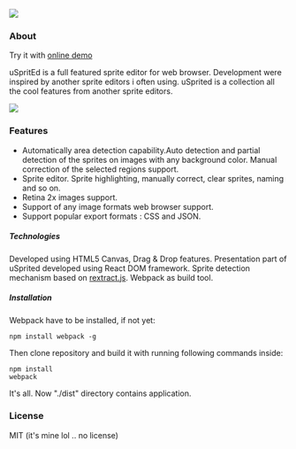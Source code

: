 
[![](https://cdn.rawgit.com/linuxenko/linuxenko.github.io/master/showcase/usprited/logo.png)](https://cdn.rawgit.com/linuxenko/linuxenko.github.io/master/showcase/usprited/logo.png)

### About

  Try it with [online demo](http://www.linuxenko.pro/showcase/usprited/)

 uSpritEd is a full featured sprite editor for web browser. Development were inspired
 by another sprite editors i often using. uSprited is a collection all the cool features
 from another sprite editors.

[![](https://cdn.rawgit.com/linuxenko/linuxenko.github.io/master/showcase/usprited/demo.gif)](https://cdn.rawgit.com/linuxenko/linuxenko.github.io/master/showcase/usprited/demo.gif)

### Features

 * Automatically area detection capability.Auto detection and partial detection of the sprites on images with any background color. Manual correction of the selected regions support.
 * Sprite editor. Sprite highlighting, manually correct, clear sprites, naming and so on.
 * Retina 2x images support.
 * Support of any image formats web browser support.
 * Support popular export formats : CSS and JSON.



##### Technologies

 Developed using HTML5 Canvas, Drag & Drop features.
 Presentation part of uSprited developed using React DOM framework.
 Sprite detection mechanism based on [rextract.js](https://github.com/linuxenko/rextract.js).
 Webpack as build tool.

##### Installation

Webpack have to be installed, if not yet:

```
npm install webpack -g
```

Then clone repository and build it with running following commands inside: 

```
npm install
webpack
```

It's all. Now "./dist" directory contains application.

### License

 MIT  (it's mine lol .. no license)
